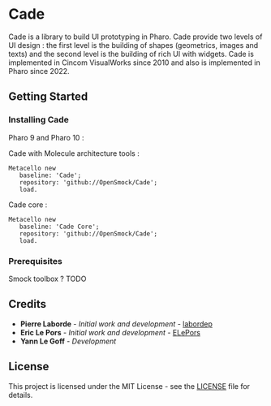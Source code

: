 # Cade

Cade is a library to build UI prototyping in Pharo.
Cade provide two levels of UI design : the first level is the building of shapes (geometrics, images and texts) and the second level is the building of rich UI with widgets.
Cade is implemented in Cincom VisualWorks since 2010 and also is implemented in Pharo since 2022.

## Getting Started

### Installing Cade

Pharo 9 and Pharo 10 : 

Cade with Molecule architecture tools :

```smalltalk
Metacello new
   baseline: 'Cade';
   repository: 'github://OpenSmock/Cade';
   load.
```

Cade core :

```smalltalk
Metacello new
   baseline: 'Cade Core';
   repository: 'github://OpenSmock/Cade';
   load.
```

### Prerequisites

Smock toolbox ? TODO

## Credits

* **Pierre Laborde** - *Initial work and development* - [labordep](https://github.com/labordep)
* **Eric Le Pors** - *Initial work and development* - [ELePors](https://github.com/ELePors)
* **Yann Le Goff** - *Development*

## License

This project is licensed under the MIT License - see the [LICENSE](LICENSE) file for details.
